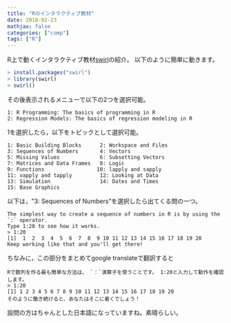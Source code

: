 ```yaml
---
title: "Rのインタラクティブ教材"
date: 2018-02-23
mathjax: false
categories: ["comp"]
tags: ["R"]
---
```


R上で動くインタラクティブ教材[swirl](http://swirlstats.com/students.html)の紹介。
以下のように簡単に動きます。

```R
> install.packages("swirl")
> library(swirl)
> swirl()
```

<!--more-->

その後表示されるメニューで以下の2つを選択可能。

```
1: R Programming: The basics of programming in R
2: Regression Models: The basics of regression modeling in R
```
1を選択したら，以下をトピックとして選択可能。
```
1: Basic Building Blocks      2: Workspace and Files
3: Sequences of Numbers       4: Vectors
5: Missing Values             6: Subsetting Vectors
7: Matrices and Data Frames   8: Logic
9: Functions                 10: lapply and sapply
11: vapply and tapply         12: Looking at Data
13: Simulation                14: Dates and Times
15: Base Graphics
```

以下は，"3: Sequences of Numbers"を選択したら出てくる問の一つ。
```
The simplest way to create a sequence of numbers in R is by using the `:` operator.
Type 1:20 to see how it works.
> 1:20
[1]  1  2  3  4  5  6  7  8  9 10 11 12 13 14 15 16 17 18 19 20
Keep working like that and you'll get there!
```
ちなみに，この部分をまとめてgoogle translateで翻訳すると
```
Rで数列を作る最も簡単な方法は、 `：`演算子を使うことです。 1:20と入力して動作を確認します。
> 1:20
[1] 1 2 3 4 5 6 7 8 9 10 11 12 13 14 15 16 17 18 19 20
そのように働き続けると、あなたはそこに着くでしょう！
```
設問の方はちゃんとした日本語になっていますね。素晴らしい。
